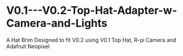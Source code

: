 # V0.1---V0.2-Top-Hat-Adapter-w-Camera-and-Lights
A Hat Brim Designed to fit V0.2 using V0.1 Top Hat, R-pi Camera and Adafruit Neopixel  
